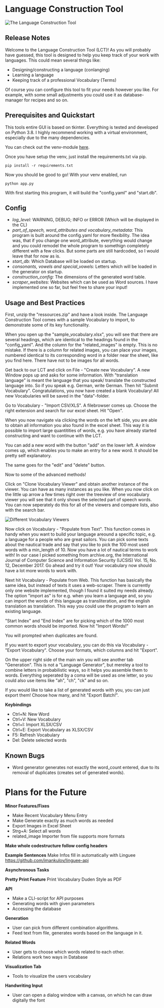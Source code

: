 # Language Construction Tool

![The Language Construction Tool](http://www.fabianschober.com/lct/lct_1.jpg)

## Release Notes

Welcome to the Language Construction Tool (LCT)! As you will probably have guessed, this tool is designed to help you keep track of your work with languages. This could mean several things like:

- Designing/constructing a language (conlanging)
- Learning a language
- Keeping track of a professional Vocabulary (Terms)

Of course you can configure this tool to fit your needs however you like. For example, with some small adjustments you could use it as database-manager for recipes and so on.

## Prerequisites and Quickstart

This tools entire GUI is based on tkinter.
Everything is tested and developed on Python 3.8.
I highly recommend working with a virtual environment, especially due to the many dependencies.

You can check out the venv-module [here](https://docs.python.org/3/tutorial/venv.html).

Once you have setup the venv, just install the requirements.txt via pip.

`pip install -r requirements.txt`

Now you should be good to go! With your venv enabled, run 

`python app.py`

With first starting this program, it will build the "config.yaml" and "start.db".

## Config

- *log_level:* WARNING, DEBUG; INFO or ERROR (Which will be displayed in the CL)
- *part_of_speech, word_attributes and vocabulary_metadata:*
This program is built around the config.yaml for more flexibility. The idea was, that if you change one word_attribute, everything would change and you could remodel the whole program to somethign completely different with a few clicks.
But some parts are still hardcoded, so I would leave that for now as is. 
- *start_db:* Which Database will be loaded on startup.
- *consonants, vowels and special_vowels:* Letters which will be loaded in the generator on startup.
- *construction_config:* The dimensions of the generated word table.
- *scraper_websites:* Websites which can be used as Word sources. I have implemented one so far,
but feel free to share your input!

## Usage and Best Practices

First, unzip the "ressources.zip" and have a look inside.
The Language Construction Tool comes with a sample Vocabulary to import, to demonstrate some of its key functionality.

When you open up the "sample_vocabulary.xlsx", you will see that there are several headings, which are identical to the headings found in the "config_yaml". And the column for the "related_images" is empty. This is no mistake. If there is a column for related images, you can place your images, numbered identical to its corresponding word in a folder near the sheet, like you find here. There have not to be images for all words.

Get back to our LCT and click on File - "Create new Vocabulary". A new Window pops up and asks for some information. With "translation language" is meant the language that you speak/ translate the constructed language into. So if you speak e.g. German, write German.
Then hit "Submit Vocabulary". Congratulations, you now have created a blank Vocabulary!
All new Vocabularies will be saved in the "data"-folder.

Go to Vocabulary - "Import CSV/XLS". A filebrowser comes up. Choose the right extension and search for our excel sheet. Hit "Open".

When you now navigate via clicking the words on the left side, you are able to obtain all information you also found in the excel sheet. This way it is possible to import large quantitities of words, e.g. you have already started constructing and want to continue with the LCT.

You can add a new word with the button "add" on the lower left. A window comes up, which enables you to make an entry for a new word. It should be pretty self explanatory.

The same goes for the "edit" and "delete" button.

Now to some of the advanced methods!

Click on "Clone Vocabulary Viewer" and obtain another instance of the viewer. You can have as many instances as you like. When you now click on the little up arrow a few times right over the treeview of one vocabulary viewer you will see that it only shows the selected part of speech words. You can now seperately do this for all of the viewers and compare lists, also with the search bar.

![Different Vocabulary Viewers](http://www.fabianschober.com/lct/lct_2.jpg)

Now click on Vocabulary - "Populate from Text". This function comes in handy when you want to build your language areound a specific topic, e.g. a language for a people who are great sailors. You can pick some texts about the nautical trade and say that you like to pick the 100 most used words with a min_length of 10. Now you have a lot of nautical terms to work with!
In our case I picked something from archive.org, the International Journal of Computer Science and Information Security (IJCSIS) Vol. 15, No. 12, December 2017. Go ahead and try it out!
Your vocabulary now should have a lot more words to work with.

Next hit Vocabulary - Populate from Web. 
This function has basically the same idea, but instead of texts it uses a web-scraper. There is currently only one website implemented, though I found it suited my needs already. The option "import as" is for e.g. when you learn a language and, so you can import the words of this langauge as transliteration, and the english translation as translation. This way you could use the program to learn an existing language.

"Start Index" and "End Index" are for picking which of the 1000 most common words should be imported. Now hit "Import Words!"

You will prompted when duplicates are found.

If you want to export your vocabulary, you can do this via Vocabulary - "Export Vocabulary". Choose your formats, which columns and hit "Export".

On the upper right side of the main win you will see another tab "Generation". This is not a "Language Generator", but mereley a tool to combine letters in probabilistic ways, so it helps you assemble them to words. Everything seperated by a coma will be used as one letter, so you could also use items like "ah", "ch", "ck" and so on.

If you would like to take a list of generated words with you, you can just export them! Choose how many, and hit "Export Batch!".


**Keybindings**

- Ctrl+N: New Word
- Ctrl+V: New Vocabulary
- Ctrl+I: Import XLSX/CSV
- Ctrl+E: Export Vocabulary as XLSX/CSV
- F5: Refresh Vocabulary
- Del: Delete selected words


## Known Bugs
- Word generator generates not exactly the word_count entered, due to its removal of duplicates (creates set of generated words).


# Plans for the Future

**Minor Features/Fixes**
- Make Recent Vocabulary Menu Entry
- Make Generate exactly as much words as needed
- Export Images in Excel Sheet
- Strg+A: Select all words
- related_image Importer from file supports more formats


**Make whole codestructure follow config headers**

**Example Sentences**
Make Infos fill in automatically with Linguee
https://github.com/imankulov/linguee-api

**Asynchronous Tasks**

**Pretty Print Feature**
Print Vocabulary Duden Style as PDF

**API**
- Make a CLI-script for API purposes
- Generating words with given parameters
- Accessing the database

**Generation**
- User can pick from different combination algorithms.
- Feed text from file, generates words based on the language in it.

**Related Words**

- User gets to choose which words related to each other.
- Relations work two ways in Database


**Visualization Tab**
- Tools to visualize the users vocabulary

**Handwriting Input**
- User can open a dialog window with a canvas,
on which he can draw digitally the font

